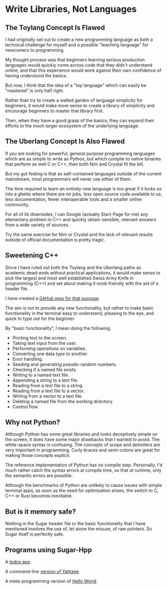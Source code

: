 # Write Libraries, Not Languages

## The Toylang Concept Is Flawed

I had originally set out to create a new programming language as both a technical challenge for myself and a possible "teaching language" for newcomers to programming.

My thought process was that beginners learning serious production languages would quickly come across code that they didn't understand online, and that this experience would work against their own confidence of having understood the basics.

But now, I think that the idea of a "toy language" which can easily be "mastered" is only half right.

Rather than try to create a walled garden of language simplicity for beginners, it would make more sense to create a library of simplicity and encourage beginners to master that library first.

Then, when they have a good grasp of the basics, they can expand their efforts to the much larger ecosystem of the underlying language.

## The Uberlang Concept Is Also Flawed

If you are looking for powerful, general purpose programming languages which are as simple to write as Python, but which compile to native binaries that perform as well C or C++, then both Nim and Crystal fit the bill.

But my gut feeling is that as self-contained languages outside of the current mainstream, most programmers will never use either of them.

The time required to learn an entirely new language is too great if it locks us into a ghetto where there are no jobs, less open source code available to us, less documentation, fewer interoperable tools and a smaller online community.

For all of its downsides, I can Google (actually Start-Page for me) any elementary problem in C++ and quickly obtain sensible, relevant answers from a wide variety of sources.

Try the same exercise for Nim or Crystal and the lack of relevant results outside of official documentation is pretty tragic.

## Sweetening C++ 

Since I have ruled out both the Toylang and the Uberlang paths as academic dead-ends without practical applications, it would make sense to pick the largest and most well established Swiss Army Knife in programming (C++) and set about making it noob friendly with the aid of a header file.

I have created a [GitHub repo for that purpose](https://github.com/sammi-turner/Sugar-Hpp).

The aim is not to provide any new functionality, but rather to make basic functionality in the terminal easy to understand, pleasing to the eye, and quick to type out for the beginner.

By "basic functionality", I mean doing the following.

* Printing text to the screen.
* Taking text input from the user.
* Performing operations on variables.
* Converting one data type to another.
* Error handling.
* Seeding and generating pseudo-random numbers.
* Checking if a named file exists.
* Writing to a named text file.
* Appending a string to a text file.
* Reading from a text file to a string.
* Reading from a text file to a vector.
* Writing from a vector to a text file.
* Deleting a named file from the working directory.
* Control flow.

## Why not Python?

Although Python has some great libraries and looks deceptively simple on the screen, it does have some major drawbacks that I wanted to avoid.
The white-space syntax is confusing. The concepts of scope and delimiters are very important in programming. Curly braces and semi-colons are great for making those concepts explicit.

The reference implementation of Python has no compile step. Personally, I'd much rather catch the syntax errors at compile time, so that at runtime, only the semantic errors are possible.

Although the benchmarks of Python are unlikely to cause issues with simple terminal apps, as soon as the need for optimisation arises, the switch to C, C++ or Rust becomes inevitable.

## But is it memory safe?

Nothing in the Sugar header file or the basic functionality that I have mentioned involves the use of, let alone the misuse, of raw pointers. So Sugar itself is perfectly safe.

## Programs using Sugar-Hpp

A [todos app](https://github.com/sammi-turner/Sugar-Todos).

A command-line [version of Yahtzee](https://github.com/sammi-turner/Sugar-Yahtzee).

A meta-programming version of [Hello World](https://github.com/sammi-turner/Hello-Metaworld).
